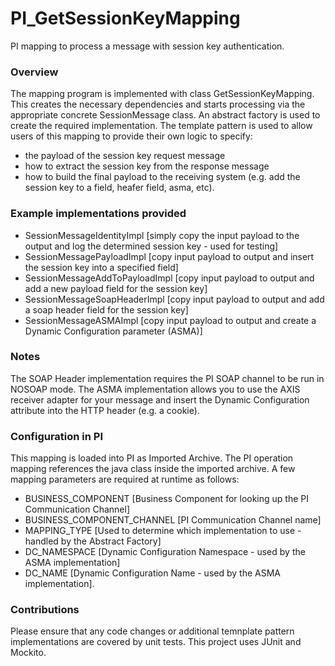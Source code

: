 PI_GetSessionKeyMapping
=======================

PI mapping to process a message with session key authentication.

### Overview
The mapping program is implemented with class GetSessionKeyMapping. This creates the necessary dependencies and starts processing via the appropriate concrete SessionMessage class.
An abstract factory is used to create the required implementation.
The template pattern is used to allow users of this mapping to provide their own logic to specify:
 - the payload of the session key request message
 - how to extract the session key from the response message
 - how to build the final payload to the receiving system (e.g. add the session key to a field, heafer field, asma, etc).

### Example implementations provided
 - SessionMessageIdentityImpl [simply copy the input payload to the output and log the determined session key - used for testing]
 - SessionMessagePayloadImpl [copy input payload to output and insert the session key into a specified field]
 - SessionMessageAddToPayloadImpl [copy input payload to output and add a new payload field for the session key]
 - SessionMessageSoapHeaderImpl [copy input payload to output and add a soap header field for the session key]
 - SessionMessageASMAImpl [copy input payload to output and create a Dynamic Configuration parameter (ASMA)]

### Notes
The SOAP Header implementation requires the PI SOAP channel to be run in NOSOAP mode.
The ASMA implementation allows you to use the AXIS receiver adapter for your message and insert the Dynamic Configuration attribute into the HTTP header (e.g. a cookie).

### Configuration in PI
This mapping is loaded into PI as Imported Archive.
The PI operation mapping references the java class inside the imported archive. A few mapping parameters are required at runtime as follows:
 - BUSINESS_COMPONENT [Business Component for looking up the PI Communication Channel]
 - BUSINESS_COMPONENT_CHANNEL [PI Communication Channel name]
 - MAPPING_TYPE [Used to determine which implementation to use - handled by the Abstract Factory]
 - DC_NAMESPACE [Dynamic Configuration Namespace - used by the ASMA implementation]
 - DC_NAME [Dynamic Configuration Name - used by the ASMA implementation].


### Contributions
Please ensure that any code changes or additional temnplate pattern implementations are covered by unit tests. This project uses JUnit and Mockito.
